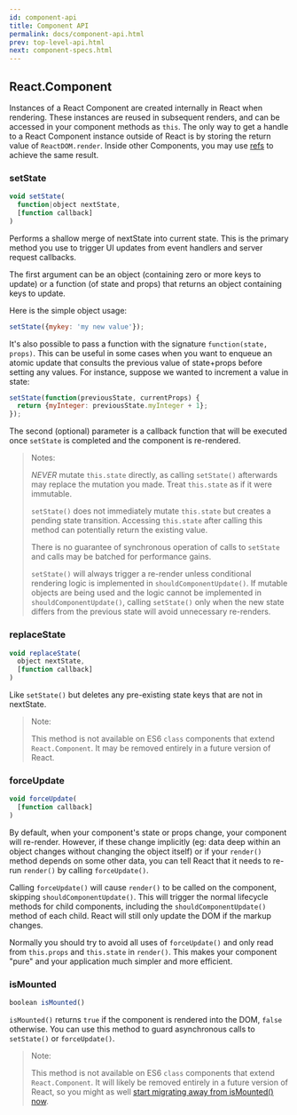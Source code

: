```yaml
---
id: component-api
title: Component API
permalink: docs/component-api.html
prev: top-level-api.html
next: component-specs.html
---
```


## React.Component

Instances of a React Component are created internally in React when rendering. These instances are reused in subsequent renders, and can be accessed in your component methods as `this`. The only way to get a handle to a React Component instance outside of React is by storing the return value of `ReactDOM.render`. Inside other Components, you may use [refs](/react/docs/more-about-refs.html) to achieve the same result.


### setState

```javascript
void setState(
  function|object nextState,
  [function callback]
)
```
Performs a shallow merge of nextState into current state. This is the primary method you use to trigger UI updates from event handlers and server request callbacks.

The first argument can be an object (containing zero or more keys to update) or a function (of state and props) that returns an object containing keys to update.

Here is the simple object usage:

```javascript
setState({mykey: 'my new value'});
```

It's also possible to pass a function with the signature `function(state, props)`. This can be useful in some cases when you want to enqueue an atomic update that consults the previous value of state+props before setting any values.  For instance, suppose we wanted to increment a value in state:

```javascript
setState(function(previousState, currentProps) {
  return {myInteger: previousState.myInteger + 1};
});
```

The second (optional) parameter is a callback function that will be executed once `setState` is completed and the component is re-rendered.

> Notes:
>
> *NEVER* mutate `this.state` directly, as calling `setState()` afterwards may replace the mutation you made. Treat `this.state` as if it were immutable.
>
> `setState()` does not immediately mutate `this.state` but creates a pending state transition. Accessing `this.state` after calling this method can potentially return the existing value.
>
> There is no guarantee of synchronous operation of calls to `setState` and calls may be batched for performance gains.
>
> `setState()` will always trigger a re-render unless conditional rendering logic is implemented in `shouldComponentUpdate()`. If mutable objects are being used and the logic cannot be implemented in `shouldComponentUpdate()`, calling `setState()` only when the new state differs from the previous state will avoid unnecessary re-renders.


### replaceState

```javascript
void replaceState(
  object nextState,
  [function callback]
)
```

Like `setState()` but deletes any pre-existing state keys that are not in nextState.

> Note:
>
> This method is not available on ES6 `class` components that extend `React.Component`. It may be removed entirely in a future version of React.


### forceUpdate

```javascript
void forceUpdate(
  [function callback]
)
```

By default, when your component's state or props change, your component will re-render. However, if these change implicitly (eg: data deep within an object changes without changing the object itself) or if your `render()` method depends on some other data, you can tell React that it needs to re-run `render()` by calling `forceUpdate()`.

Calling `forceUpdate()` will cause `render()` to be called on the component, skipping `shouldComponentUpdate()`. This will trigger the normal lifecycle methods for child components, including the `shouldComponentUpdate()` method of each child. React will still only update the DOM if the markup changes.

Normally you should try to avoid all uses of `forceUpdate()` and only read from `this.props` and `this.state` in `render()`. This makes your component "pure" and your application much simpler and more efficient.


### isMounted

```javascript
boolean isMounted()
```

`isMounted()` returns `true` if the component is rendered into the DOM, `false` otherwise. You can use this method to guard asynchronous calls to `setState()` or `forceUpdate()`.

> Note:
>
> This method is not available on ES6 `class` components that extend `React.Component`. It will likely be removed entirely in a future version of React, so you might as well [start migrating away from isMounted() now](/react/blog/2015/12/16/ismounted-antipattern.html).
